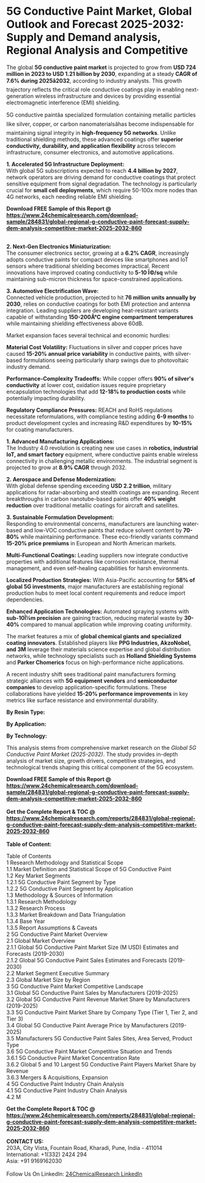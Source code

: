 <h1>5G Conductive Paint Market, Global Outlook and Forecast 2025-2032: Supply and Demand analysis, Regional Analysis and Competitive</h1><p>The global <strong>5G conductive paint market</strong> is projected to grow from <strong>USD 724 million in 2023 to USD 1.21 billion by 2030</strong>, expanding at a steady <strong>CAGR of 7.6% during 2025â2032</strong>, according to industry analysts. This growth trajectory reflects the critical role conductive coatings play in enabling next-generation wireless infrastructure and devices by providing essential electromagnetic interference (EMI) shielding.</p><p>5G conductive paintâa specialized formulation containing metallic particles like silver, copper, or carbon nanomaterialsâhas become indispensable for maintaining signal integrity in <strong>high-frequency 5G networks</strong>. Unlike traditional shielding methods, these advanced coatings offer <strong>superior conductivity, durability, and application flexibility</strong> across telecom infrastructure, consumer electronics, and automotive applications.</p><p><strong>1. Accelerated 5G Infrastructure Deployment:</strong><br>
With global 5G subscriptions expected to reach <strong>4.4 billion by 2027</strong>, network operators are driving demand for conductive coatings that protect sensitive equipment from signal degradation. The technology is particularly crucial for <strong>small cell deployments</strong>, which require 50-100x more nodes than 4G networks, each needing reliable EMI shielding.</p><div><b>Download FREE Sample of this Report @ 
            <a href="https://www.24chemicalresearch.com/download-sample/284831/global-regional-g-conductive-paint-forecast-supply-dem-analysis-competitive-market-2025-2032-860">
            https://www.24chemicalresearch.com/download-sample/284831/global-regional-g-conductive-paint-forecast-supply-dem-analysis-competitive-market-2025-2032-860</a></b></div><br><p><strong>2. Next-Gen Electronics Miniaturization:</strong><br>
The consumer electronics sector, growing at a <strong>6.2% CAGR</strong>, increasingly adopts conductive paints for compact devices like smartphones and IoT sensors where traditional shielding becomes impractical. Recent innovations have improved coating conductivity to <strong>5-10 Î©/sq</strong> while maintaining sub-micron thickness for space-constrained applications.</p><p><strong>3. Automotive Electrification Wave:</strong><br>
Connected vehicle production, projected to hit <strong>76 million units annually by 2030</strong>, relies on conductive coatings for both EMI protection and antenna integration. Leading suppliers are developing heat-resistant variants capable of withstanding <strong>150-200Â°C engine compartment temperatures</strong> while maintaining shielding effectiveness above 60dB.</p><p>Market expansion faces several technical and economic hurdles:</p><p><strong>Material Cost Volatility:</strong> Fluctuations in silver and copper prices have caused <strong>15-20% annual price variability</strong> in conductive paints, with silver-based formulations seeing particularly sharp swings due to photovoltaic industry demand.</p><p><strong>Performance-Complexity Tradeoffs:</strong> While copper offers <strong>90% of silver's conductivity</strong> at lower cost, oxidation issues require proprietary encapsulation technologies that add <strong>12-18% to production costs</strong> while potentially impacting durability.</p><p><strong>Regulatory Compliance Pressures:</strong> REACH and RoHS regulations necessitate reformulations, with compliance testing adding <strong>6-9 months</strong> to product development cycles and increasing R&amp;D expenditures by <strong>10-15%</strong> for coating manufacturers.</p><p><strong>1. Advanced Manufacturing Applications:</strong><br>
The Industry 4.0 revolution is creating new use cases in <strong>robotics, industrial IoT, and smart factory</strong> equipment, where conductive paints enable wireless connectivity in challenging metallic environments. The industrial segment is projected to grow at <strong>8.9% CAGR</strong> through 2032.</p><p><strong>2. Aerospace and Defense Modernization:</strong><br>
With global defense spending exceeding <strong>USD 2.2 trillion</strong>, military applications for radar-absorbing and stealth coatings are expanding. Recent breakthroughs in carbon nanotube-based paints offer <strong>40% weight reduction</strong> over traditional metallic coatings for aircraft and satellites.</p><p><strong>3. Sustainable Formulation Development:</strong><br>
Responding to environmental concerns, manufacturers are launching water-based and low-VOC conductive paints that reduce solvent content by <strong>70-80%</strong> while maintaining performance. These eco-friendly variants command <strong>15-20% price premiums</strong> in European and North American markets.</p><p><strong>Multi-Functional Coatings:</strong> Leading suppliers now integrate conductive properties with additional features like corrosion resistance, thermal management, and even self-healing capabilities for harsh environments.</p><p><strong>Localized Production Strategies:</strong> With Asia-Pacific accounting for <strong>58% of global 5G investments</strong>, major manufacturers are establishing regional production hubs to meet local content requirements and reduce import dependencies.</p><p><strong>Enhanced Application Technologies:</strong> Automated spraying systems with <strong>sub-10Î¼m precision</strong> are gaining traction, reducing material waste by <strong>30-40%</strong> compared to manual application while improving coating uniformity.</p><p>The market features a mix of <strong>global chemical giants and specialized coating innovators</strong>. Established players like <strong>PPG Industries, AkzoNobel, and 3M</strong> leverage their materials science expertise and global distribution networks, while technology specialists such as <strong>Holland Shielding Systems</strong> and <strong>Parker Chomerics</strong> focus on high-performance niche applications.</p><p>A recent industry shift sees traditional paint manufacturers forming strategic alliances with <strong>5G equipment vendors</strong> and <strong>semiconductor companies</strong> to develop application-specific formulations. These collaborations have yielded <strong>15-20% performance improvements</strong> in key metrics like surface resistance and environmental durability.</p><p><strong>By Resin Type:</strong></p><p><strong>By Application:</strong></p><p><strong>By Technology:</strong></p><p>This analysis stems from comprehensive market research on the <em>Global 5G Conductive Paint Market (2025-2032)</em>. The study provides in-depth analysis of market size, growth drivers, competitive strategies, and technological trends shaping this critical component of the 5G ecosystem.</p><div><b>Download FREE Sample of this Report @ 
            <a href="https://www.24chemicalresearch.com/download-sample/284831/global-regional-g-conductive-paint-forecast-supply-dem-analysis-competitive-market-2025-2032-860">
            https://www.24chemicalresearch.com/download-sample/284831/global-regional-g-conductive-paint-forecast-supply-dem-analysis-competitive-market-2025-2032-860</a></b></div><br><div><b>Get the Complete Report & TOC @ 
            <a href="https://www.24chemicalresearch.com/reports/284831/global-regional-g-conductive-paint-forecast-supply-dem-analysis-competitive-market-2025-2032-860">
            https://www.24chemicalresearch.com/reports/284831/global-regional-g-conductive-paint-forecast-supply-dem-analysis-competitive-market-2025-2032-860</a></b></div><br>
            <b>Table of Content:</b><p>Table of Contents<br />
1 Research Methodology and Statistical Scope<br />
1.1 Market Definition and Statistical Scope of 5G Conductive Paint<br />
1.2 Key Market Segments<br />
1.2.1 5G Conductive Paint Segment by Type<br />
1.2.2 5G Conductive Paint Segment by Application<br />
1.3 Methodology & Sources of Information<br />
1.3.1 Research Methodology<br />
1.3.2 Research Process<br />
1.3.3 Market Breakdown and Data Triangulation<br />
1.3.4 Base Year<br />
1.3.5 Report Assumptions & Caveats<br />
2 5G Conductive Paint Market Overview<br />
2.1 Global Market Overview<br />
2.1.1 Global 5G Conductive Paint Market Size (M USD) Estimates and Forecasts (2019-2030)<br />
2.1.2 Global 5G Conductive Paint Sales Estimates and Forecasts (2019-2030)<br />
2.2 Market Segment Executive Summary<br />
2.3 Global Market Size by Region<br />
3 5G Conductive Paint Market Competitive Landscape<br />
3.1 Global 5G Conductive Paint Sales by Manufacturers (2019-2025)<br />
3.2 Global 5G Conductive Paint Revenue Market Share by Manufacturers (2019-2025)<br />
3.3 5G Conductive Paint Market Share by Company Type (Tier 1, Tier 2, and Tier 3)<br />
3.4 Global 5G Conductive Paint Average Price by Manufacturers (2019-2025)<br />
3.5 Manufacturers 5G Conductive Paint Sales Sites, Area Served, Product Type<br />
3.6 5G Conductive Paint Market Competitive Situation and Trends<br />
3.6.1 5G Conductive Paint Market Concentration Rate<br />
3.6.2 Global 5 and 10 Largest 5G Conductive Paint Players Market Share by Revenue<br />
3.6.3 Mergers & Acquisitions, Expansion<br />
4 5G Conductive Paint Industry Chain Analysis<br />
4.1 5G Conductive Paint Industry Chain Analysis<br />
4.2 M</p><div><b>Get the Complete Report & TOC @ 
            <a href="https://www.24chemicalresearch.com/reports/284831/global-regional-g-conductive-paint-forecast-supply-dem-analysis-competitive-market-2025-2032-860">
            https://www.24chemicalresearch.com/reports/284831/global-regional-g-conductive-paint-forecast-supply-dem-analysis-competitive-market-2025-2032-860</a></b></div><br><b>CONTACT US:</b><br>
            203A, City Vista, Fountain Road, Kharadi, Pune, India - 411014<br>
            International: +1(332) 2424 294<br>
            Asia: +91 9169162030 <br><br>
            Follow Us On LinkedIn: <a href="https://www.linkedin.com/company/24chemicalresearch/">24ChemicalResearch LinkedIn</a>